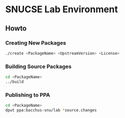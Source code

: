 # SNUCSE Lab Environment

## Howto

### Creating New Packages

```bash
./create <PackageName> <UpstreamVersion> <License>
```

### Building Source Packages

```bash
cd <PackageName>
../build
```

### Publishing to PPA

```bash
cd <PackageName>
dput ppa:bacchus-snu/lab *source.changes
```

